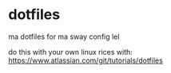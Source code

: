 # dotfiles
ma dotfiles for ma sway config lel

do this with your own linux rices with: https://www.atlassian.com/git/tutorials/dotfiles
